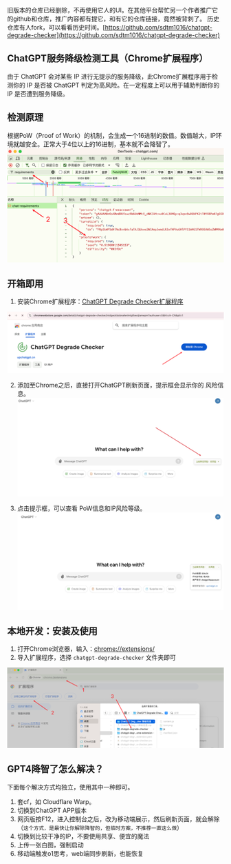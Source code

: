 旧版本的仓库已经删除，不再使用它人的UI。在其他平台帮忙另一个作者推广它的github和仓库，推广内容都有提它，和有它的仓库链接，竟然被背刺了。 历史仓库有人fork，可以看看历史时间。[https://github.com/sdtm1016/chatgpt-degrade-checker](https://github.com/sdtm1016/chatgpt-degrade-checker)

## ChatGPT服务降级检测工具（Chrome扩展程序）
由于 ChatGPT 会对某些 IP 进行无提示的服务降级，此Chrome扩展程序用于检测你的 IP 是否被 ChatGPT 判定为高风险。在一定程度上可以用于辅助判断你的 IP 是否遭到服务降级。

## 检测原理
根据PoW（Proof of Work）的机制，会生成一个16进制的数值。数值越大，IP环境就越安全。正常大于4位以上的16进制，基本就不会降智了。
![ChatGPT-Degrade-Checker-5](ChatGPT-Degrade-Checker-5.png)

## 开箱即用

1. 安装Chrome扩展程序：[ChatGPT Degrade Checker扩展程序](https://chromewebstore.google.com/detail/chatgpt-degrade-checker/inidgeckbobnafenlmlgfbeoijiamepm?authuser=0&hl=zh-CN)

![ChatGPT-Degrade-Checker-1](ChatGPT-Degrade-Checker-1.png)

2. 添加至Chrome之后，直接打开ChatGPT刷新页面，提示框会显示你的 风险信息。
![ChatGPT-Degrade-Checker-2](ChatGPT-Degrade-Checker-2.jpg)

3. 点击提示框，可以查看 PoW信息和IP风险等级。
![ChatGPT-Degrade-Checker-4](ChatGPT-Degrade-Checker-4.jpg)


## 本地开发：安装及使用

1. 打开Chrome浏览器，输入：[chrome://extensions/](chrome://extensions/)
2. 导入扩展程序，选择 `chatgpt-degrade-checker` 文件夹即可

![本地导入Chrome扩展](ChatGPT-Degrade-Checker-6.png)

## GPT4降智了怎么解决？
下面每个解决方式均独立，使用其中一种即可。
1. 套cf，如 Cloudflare Warp。
2. 切换到ChatGPT APP版本
3. 网页版按F12，进入控制台之后，改为移动端展示，然后刷新页面，就会解除（`这个方式，是最快让你解除降智的，但临时方案，不推荐一直这么做`）
4. 切换到比较干净的IP，不要使用共享、便宜的魔法
5. 上传一张白图，强制启动
6. 移动端触发o1思考，web端同步刷新，也能恢复
